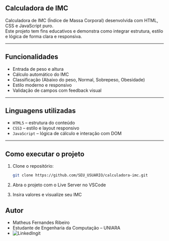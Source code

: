 ## Calculadora de IMC

Calculadora de IMC (Índice de Massa Corporal) desenvolvida com HTML, CSS e JavaScript puro.  
Este projeto tem fins educativos e demonstra como integrar estrutura, estilo e lógica de forma clara e responsiva.

---
 
## Funcionalidades

- Entrada de peso e altura
- Cálculo automático do IMC
- Classificação (Abaixo do peso, Normal, Sobrepeso, Obesidade)
- Estilo moderno e responsivo
- Validação de campos com feedback visual

---

## Linguagens utilizadas

- `HTML5` – estrutura do conteúdo
- `CSS3` – estilo e layout responsivo
- `JavaScript` – lógica de cálculo e interação com DOM

---

## Como executar o projeto

1. Clone o repositório:
   ```bash
   git clone https://github.com/SEU_USUARIO/calculadora-imc.git
   ```
2. Abra o projeto com o Live Server no VSCode

3. Insira valores e visualize seu IMC


## Autor
- Matheus Fernandes Ribeiro
- Estudante de Engenharia da Computação – UNIARA
- ![LinkedIn](https://www.linkedin.com/in/matheus-fernandes-ribeiro/)git 